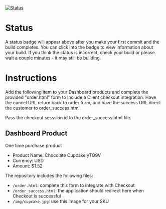 [![Status](https://img.shields.io/badge/status-BUILDING%20COMMIT:%2065b524cccd5fd028295406eb58da8402685ea5d6-yellow.svg)](https://github.com/crowdbotics-challenges/bakery_scaffold_hCyHdeu882J9YqIg/commit/65b524cccd5fd028295406eb58da8402685ea5d6)








# Status

A status badge will appear above after you make your first commit and the build completes. You can click into the badge to view information about your build. If you think the status is incorrect, check your build or please wait a couple minutes - it may still be building.

# Instructions

Add the following item to your Dashboard products and complete the provided "order.html" form to include a Client checkout integration. Have the cancel URL return back to order form, and have the success URL direct the customer to order_success.html.

Pass the checkout sesssion id to the order_success.html file.

## Dashboard Product
One time purchase product
* Product Name: Chocolate Cupcake yTO9V
* Currency: USD
* Amount: $1.52

The repository includes the following files:
* `/order.html`: complete this form to integrate with Checkout
* `/order_success.html`: the application should redirect here when Checkout is successful
* `/img/cupcake.jpg`: use this image for your SKU
